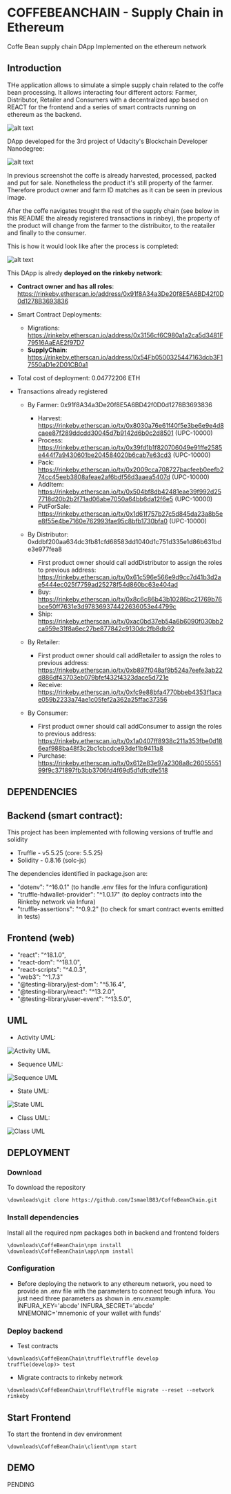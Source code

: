 # COFFEBEANCHAIN - Supply Chain in Ethereum
Coffe Bean supply chain DApp Implemented on the ethereum network

## Introduction 
THe application allows to simulate a simple supply chain related to the coffe bean processing. It allows interacting four different actors: Farmer, Distributor, Retailer and Consumers with a decentralized app based on REACT for the frontend and a series of smart contracts running on ethereum as the backend.

![alt text](./documentation/CoffeBean_SC_BusinessProcess.png)


DApp developed for the 3rd project of Udacity's Blockchain Developer Nanodegree:

![alt text](./documentation/screenshot1.png)

In previous screenshot the coffe is already harvested, processed, packed and put for sale. Nonetheless the product it's still property of the farmer. Therefore product owner and farm ID matches as it can be seen in previous image.

After the coffe navigates trought the rest of the supply chain (see below in this README the already registered transactions in rinbey), the property of the product will change from the farmer to the distribuitor, to the reatailer and finally to the consumer.

This is how it would look like after the process is completed:

![alt text](./documentation/screenshot2.jpeg)

This DApp is alredy **deployed on the rinkeby network**:
- **Contract owner and has all roles**: https://rinkeby.etherscan.io/address/0x91f8A34a3De20f8E5A6BD42f0D0d1278B3693836
- Smart Contract Deployments:
    - Migrations: https://rinkeby.etherscan.io/address/0x3156cf6C980a1a2ca5d3481F79516AaEAE2f97D7
    - **SupplyChain**: https://rinkeby.etherscan.io/address/0x54Fb0500325447163dcb3F17550aD1e2D01CB0a1

- Total cost of deployment: 0.04772206 ETH

- Transactions already registered
    - By Farmer: 0x91f8A34a3De20f8E5A6BD42f0D0d1278B3693836
        - Harvest: https://rinkeby.etherscan.io/tx/0x8030a76e61f40f5e3be6e9e4d8caee87f289ddcdd30045d7b9142d6b0c2d8501       (UPC-10000)
        - Process: https://rinkeby.etherscan.io/tx/0x39fd1b1f820706049e91ffe2585e444f7a9430601be204584020b6cab7e63cd3       (UPC-10000)
        - Pack: https://rinkeby.etherscan.io/tx/0x2009cca708727bacfeeb0eefb274cc45eeb3808afeae2af6bdf56d3aaea5407d          (UPC-10000)
        - AddItem: https://rinkeby.etherscan.io/tx/0x504bf8db42481eae39f992d257718d20b2b2f71ad06abe7050a64bb6da12f6e5       (UPC-10000)
        - PutForSale: https://rinkeby.etherscan.io/tx/0x1d61f757b27c5d845da23a8b5ee8f55e4be7160e762993fae95c8bfb1730bfa0    (UPC-10000)
    
    - By Distributor: 0xddbf200aa634dc3fb81cfd68583dd1040d1c751d335e1d86b631bde3e977fea8
        - First product owner should call addDistributor to assign the roles to previous address: https://rinkeby.etherscan.io/tx/0x61c596e566e9d9cc7d41b3d2ae5444ec025f7759ad25278f54d860bc63e404ad
        - Buy: https://rinkeby.etherscan.io/tx/0x8c6c86b43b10286bc21769b76bce50ff7631e3d978369374422636053e44799c
        - Ship: https://rinkeby.etherscan.io/tx/0xac0bd37eb54a6b6090f030bb2ca959e31f8a6ec27be877842c9130dc2fb8db92
    
    - By Retailer:
        - First product owner should call addRetailer to assign the roles to previous address: https://rinkeby.etherscan.io/tx/0xb897f048af9b524a7eefe3ab22d886df43703eb079bfef432f4323dace5d721e
        - Receive: https://rinkeby.etherscan.io/tx/0xfc9e88bfa4770bbeb4353f1acae059b2233a74ae1c05fef2a362a25ffac37356
    
    - By Consumer:
        - First product owner should call addConsumer to assign the roles to previous address: https://rinkeby.etherscan.io/tx/0x1a0407ff8938c211a353fbe0d186eaf988ba48f3c2bc1cbcdce93def1b9411a8  
        - Purchase: https://rinkeby.etherscan.io/tx/0x612e83e97a2308a8c2605555199f9c371897fb3bb3706fd4f69d5d1dfcdfe518

## DEPENDENCIES

## Backend (smart contract):
This project has been implemented with following versions of truffle and solidity
- Truffle - v5.5.25 (core: 5.5.25)
- Solidity - 0.8.16 (solc-js)

The dependencies identified in package.json are:
- "dotenv": "^16.0.1"                       (to handle .env files for the Infura configuration)
- "truffle-hdwallet-provider": "^1.0.17"    (to deploy contracts into the Rinkeby network via Infura)
- "truffle-assertions": "^0.9.2"            (to check for smart contract events emitted in tests)

## Frontend (web)
- "react": "^18.1.0",
- "react-dom": "^18.1.0",
- "react-scripts": "^4.0.3",
- "web3": "^1.7.3"
- "@testing-library/jest-dom": "^5.16.4",
- "@testing-library/react": "^13.2.0",
- "@testing-library/user-event": "^13.5.0",

## UML

- Activity UML:

![Activity UML](./documentation/CoffeBean_SC_ActivityUML.png)

- Sequence UML:

![Sequence UML](./documentation/CoffeBean_SC_SequenceUML.png)

- State UML:

![State UML](./documentation/CoffeBean_SC_StateUML.png)

- Class UML:

![Class UML](./documentation/CoffeBean_SC_ClassUML.png)

## DEPLOYMENT

### Download
To download the repository
```
\downloads\git clone https://github.com/IsmaelB83/CoffeBeanChain.git
```

### Install dependencies

Install all the required npm packages both in backend and frontend folders
```
\downloads\CoffeBeanChain\npm install
\downloads\CoffeBeanChain\app\npm install
```
### Configuration
- Before deploying the network to any ethereum network, you need to provide an .env file with the parameters to connect trough infura. You just need three parameters as shown in .env.example:
INFURA_KEY='abcde'
INFURA_SECRET='abcde'
MNEMONIC='mnemonic of your wallet with funds'

### Deploy backend
- Test contracts
```
\downloads\CoffeBeanChain\truffle\truffle develop
truffle(develop)> test
```

- Migrate contracts to rinkeby network
```
\downloads\CoffeBeanChain\truffle\truffle migrate --reset --network rinkeby
```

## Start Frontend
To start the frontend in dev environment 
```
\downloads\CoffeBeanChain\client\npm start
```

## DEMO
PENDING
